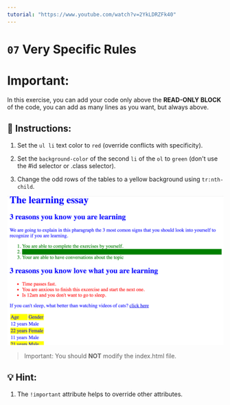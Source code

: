 ```yaml
---
tutorial: "https://www.youtube.com/watch?v=2YkLDRZFk40"
---
```


# `07` Very Specific Rules

# **Important:**

In this exercise, you can add your code only above the **READ-ONLY BLOCK** of the code, you can add as many lines as you want, but always above.

## 📝 Instructions:


1. Set the `ul li` text color to `red` (override conflicts with specificity).

2. Set the `background-color` of the second `li` of the `ol` to `green` (don't use the #id selector or .class selector).

3. Change the odd rows of the tables to a yellow background using `tr:nth-child`.


![Example Image](../../.learn/assets/07-1.png?raw=true)
>Important: You should **NOT** modify the index.html file.

## :bulb: Hint:

1. The `!important` attribute helps to override other attributes.
